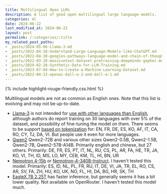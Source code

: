 ```yaml
---
title: Multilingual Open LLMs
description: A list of good open multilingual large language models.
categories: ml
date: 2024-06-22
last_modified_at: 2024-06-22
layout: post
permalink: /:categories/:title
my_related_post_paths:
- _posts/2024-05-06-Llama-3.md
- _posts/2022-04-18-Understand-Large-Language-Models-like-ChatGPT.md
- _posts/2022-04-10-googles-pathways-language-model-and-chain-of-thought.md
- _posts/2022-03-20-massivetext-dataset-pretraining-deepminds-gopher.md
- _posts/2024-02-20-Synthetic-Data-for-LLM-Training.md
- _posts/2023-07-04-How-to-Create-a-Machine-Learning-Dataset.md
- _posts/2022-04-13-openai-dall-e-2-and-dall-e-1.md
---
```


{% include highlight-rouge-friendly.css.html %}


Multilingual models are not as common as English ones. Note that this list is evolving and may not be up-to-date.

- [Llama-3](/ml/Llama-3) is not intended for [use with other languages than English](https://github.com/meta-llama/llama3/blob/main/MODEL_CARD.md), although authors do report training on 30 languages with over 5% of the dataset, and possibility of fine-tuning the model on them. There seems to be support [based on tokenization](https://www.icodeformybhasa.com/p/exploring-multilingual-aspects-and) for: EN, FR, DE, ES, KO, AF, IT, CA, RO, CY, TJ, DA, VI. But people use it even for more languages.
- [Qwen2](https://qwenlm.github.io/blog/qwen2/) Qwen2-72B and various other sizes Qwen2-0.5B, Qwen2-1.5B, Qwen2-7B, Qwen2-57B-A14B. Primarily english and chinese, but 27 others. Primarily: DE, FR, ES, PT, IT, NL, RU, CS, PL, AR, FA, HE, TR, JA, KO, VI, TH, ID, MS, LO, MY, CEB, KM, TL, HI, BN, UR
- [Nemotron 4-15b](https://arxiv.org/html/2402.16819v2) or [Nemotron-4-340B-Instruct](https://huggingface.co/nvidia/Nemotron-4-340B-Instruct). I haven't tested this model. Primarily: ES, ID, NL, PL, FR, RU, IT, DE, VI, JA, TR, EL, RO, CS, AR, SV, FA, ZH, HU, KO, UK, NO, FL, HI, DA, BG, HR, SK, TH
- [EagleX 7B 2.25T](https://huggingface.co/RWKV/v5-EagleX-v2-7B-pth) has faster inference, but generally seems it has a bit lower quality. Not available on OpenRouter.  I haven't tested this model much.


